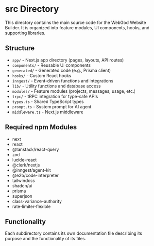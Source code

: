 # src Directory

This directory contains the main source code for the WebGod Website Builder. It is organized into feature modules, UI components, hooks, and supporting libraries.

## Structure
- `app/` - Next.js app directory (pages, layouts, API routes)
- `components/` - Reusable UI components
- `generated/` - Generated code (e.g., Prisma client)
- `hooks/` - Custom React hooks
- `inngest/` - Event-driven functions and integrations
- `lib/` - Utility functions and database access
- `modules/` - Feature modules (projects, messages, usage, etc.)
- `trpc/` - tRPC integration for type-safe APIs
- `types.ts` - Shared TypeScript types
- `prompt.ts` - System prompt for AI agent
- `middleware.ts` - Next.js middleware

## Required npm Modules
- next
- react
- @tanstack/react-query
- zod
- lucide-react
- @clerk/nextjs
- @inngest/agent-kit
- @e2b/code-interpreter
- tailwindcss
- shadcn/ui
- prisma
- superjson
- class-variance-authority
- rate-limiter-flexible

## Functionality
Each subdirectory contains its own documentation file describing its purpose and the functionality of its files.